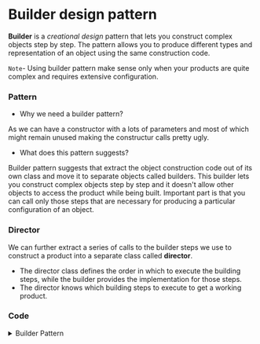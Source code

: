 # Builder design pattern

**Builder** is a *creational design* pattern that lets you construct complex objects step by step. The pattern allows you to produce different types and representation of an object using the same construction code.

`Note`- Using builder pattern make sense only when your products are quite complex and requires extensive configuration.

### Pattern 

* Why we need a builder pattern?

As we can have a constructor with a lots of parameters and most of which might remain unused making the constructur calls pretty ugly.

* What does this pattern suggests?

Builder pattern suggests that extract the object construction code out of its own class and move it to separate objects called builders. This builder lets you construct complex objects step by step and it doesn't allow other objects to access the product while being built. Important part is that you can call only those steps that are necessary for producing a particular configuration of an object.

### Director
We can further extract a series of calls to the builder steps we use to construct a product into a separate class called **director**. 
* The director class defines the order in which to execute the building steps, while the builder provides the implementation for those steps.
* The director knows which building steps to execute to get a working product.

### Code

<details><summary>Builder Pattern</summary>

`Phone.java`

```java
public class Phone {
    private String simType;
    private String networkConnection;
    private String country;
    private String roaming;

    public Phone(String simType, String networkConnection, String country, String roaming) {
        this.simType = simType;
        this.networkConnection = networkConnection;
        this.country = country;
        this.roaming = roaming;
    }

    public String getSimType() {
        return simType;
    }
    
    public String getNetworkConnection() {
        return networkConnection;
    }

    public String getCountry() {
        return country;
    }

    public String getRoaming() {
        return roaming;
    }
}
```

`PhoneManual.java`

```java
public class PhoneManual {
    private String simType;
    private String networkConnection;
    private String country;
    private String roaming;

    public PhoneManual(String simType, String networkConnection, String country, String roaming) {
        this.simType = simType;
        this.networkConnection = networkConnection;
        this.country = country;
        this.roaming = roaming;
    }

    public String printAboutPhone() {
        String info = "";
        info += "Mobile is " + simType + "\n";
        info += "With network connection " + networkConnection + "\n";
        info += "With roaming " + roaming + "\n";
        info += "Manufactured in " + country + "\n";

        return info;
    }
}
```

`Builder.java`

```java
/**
 * Builder interface defines all possible ways to configure a product.
 */
public interface Builder {
    void setSimType(String simType);
    void setNetworkConnection(String networkConnection);
    void setCountry(String country);
    void setRoaming(String roaming);
}
```

`PhoneBuilder.java`
```java
/**
 * Concrete builders implement steps defined in the common interface.
 */
public class PhoneBuilder implements Builder {
    private String simType;
    private String networkConnection;
    private String country;
    private String roaming;

    @Override
    public void setSimType(String simType) {
        this.simType = simType;
    }

    @Override
    public void setNetworkConnection(String networkConnection) {
        this.networkConnection = networkConnection;        
    }

    @Override
    public void setCountry(String country) {
        this.country = country;        
    }

    @Override
    public void setRoaming(String roaming) {
        this.roaming = roaming;        
    }
    
    public Phone getResult() {
        return new Phone(simType, networkConnection, country, roaming);
    }
}
```

`PhoneManualBuilder.java`
```java
public class PhoneManualBuilder implements Builder {
    private String simType;
    private String networkConnection;
    private String country;
    private String roaming;

    @Override
    public void setSimType(String simType) {
        this.simType = simType;
    }

    @Override
    public void setNetworkConnection(String networkConnection) {
        this.networkConnection = networkConnection;        
    }

    @Override
    public void setCountry(String country) {
        this.country = country;        
    }

    @Override
    public void setRoaming(String roaming) {
        this.roaming = roaming;        
    }
    
    public PhoneManual getResult() {
        return new PhoneManual(simType, networkConnection, country, roaming);
    }
}
```
`Director.java`
```java
/**
 * Director defines the order of building steps. It works with a builder object
 * through common Builder interface. Therefore it may not know what product is
 * being built.
 */
public class Director {
    public void constructAndoidPhone(Builder builder) {
        builder.setSimType("Dual");
        builder.setNetworkConnection("Available");
        builder.setCountry("India");
        builder.setRoaming("Allowed");
    }

    public void consructIPhone(Builder builder) {
        builder.setSimType("Single");
        builder.setNetworkConnection("Available");
        builder.setCountry("USA");
        builder.setRoaming("Not Allowed");    }
}
```

`App.java`
```java
public class App {
    public static void main(String[] args) throws Exception {

        Director director = new Director();

        PhoneBuilder builder = new PhoneBuilder();
        director.constructAndoidPhone(builder);

        Phone phone = builder.getResult();
        System.out.println("Sim: " + phone.getSimType());

        PhoneManualBuilder manualBuilder = new PhoneManualBuilder();

        director.consructIPhone(manualBuilder);
        PhoneManual phoneManual = manualBuilder.getResult();

        System.out.println("Phone manual: " + phoneManual.printAboutPhone());
    }
}
```

</details>